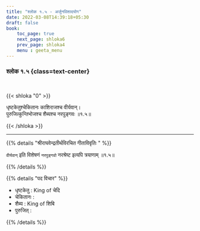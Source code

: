 ```yaml
---
title: "श्लोक १.५ - अर्जुनविशादयोग"
date: 2022-03-08T14:39:18+05:30
draft: false
book:
    toc_page: true
    next_page: shloka6
    prev_page: shloka4
    menu : geeta_menu
---
```



### श्लोक १.५ {class=text-center}

<br/>

{{< shloka  "0"  >}}

धृष्टकेतुश्चेकितानः काशिराजश्च वीर्यवान्।  
पुरुजित्कुन्तिभोजश्च शैब्यश्च नरपुङ्गवः ॥१.५॥

{{< /shloka >}}


---

{{% details "श्रीराघवेन्द्रतीर्थविरचित गीताविवृतिः " %}}

`वीर्यवान्` इति विशेषणं `नरपुङ्गवो` नरश्रेष्ट इत्यपि त्रयाणाम् ॥१.५॥ 

{{% /details %}}

{{% details "पद विचार" %}}

- धृष्टकेतु : King of चेदि
- चेकितानः :
- शैब्य : King of शिबि
- पुरुजित् :

{{% /details %}}

